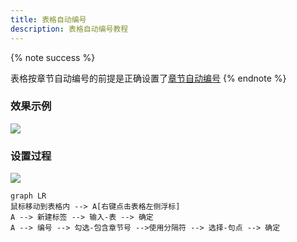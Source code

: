 ```yaml
---
title: 表格自动编号
description: 表格自动编号教程
---
```


{% note success %}

表格按章节自动编号的前提是正确设置了[章节自动编号](/论文排版指南/自动编号/章节.html)
{% endnote %}

### 效果示例

![](http://qiniu.zkytech.top/动画(22).gif)

### 设置过程



![](http://qiniu.zkytech.top/动画(23).gif)

```mermaid
graph LR
鼠标移动到表格内 --> A[右键点击表格左侧浮标]
A --> 新建标签 --> 输入-表 --> 确定
A --> 编号 --> 勾选-包含章节号 -->使用分隔符 --> 选择-句点 --> 确定
```

